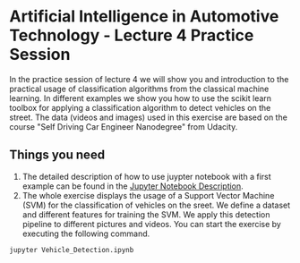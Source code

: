 # Artificial Intelligence in Automotive Technology - Lecture 4 Practice Session

In the practice session of lecture 4 we will show you and introduction to the practical usage of classification algorithms from the classical machine learning. In different examples we show you how to use the scikit learn toolbox for applying a classification algorithm to detect vehicles on the street. The data (videos and images) used in this exercise are based on the course "Self Driving Car Engineer Nanodegree" from Udacity.


## Things you need

1. The detailed description of how to use juypter notebook with a first example can be found in the [Jupyter Notebook Description](https://github.com/TUMFTM/Lecture_AI_in_Automotive_Technology/blob/master/Lecture%204/04_Practice_Session_4-Classification-Exercise.pdf).
2. The whole exercise displays the usage of a Support Vector Machine (SVM) for the classification of vehicles on the sreet. We define a dataset and different features for training the SVM. We apply this detection pipeline to different pictures and videos. You can start the exercise by executing the following command.

```
jupyter Vehicle_Detection.ipynb
```
